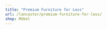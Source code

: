 ```yaml
---
title: "Premium Furniture for Less"
url: /lancaster/premium-furniture-for-less/
shop: Möbel
---
```

